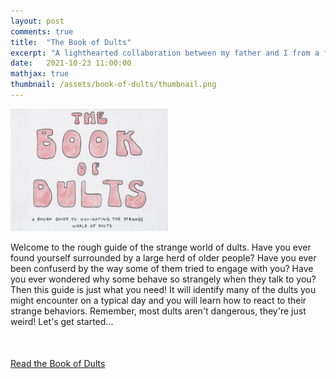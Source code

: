 ```yaml
---
layout: post
comments: true
title:  "The Book of Dults"
excerpt: "A lighthearted collaboration between my father and I from a few years ago. It's a field guide to the world of grown ups, written for kids."
date:   2021-10-23 11:00:00
mathjax: true
thumbnail: /assets/book-of-dults/thumbnail.png
---
```


<div class="imgcap_noborder">
	<img src="/assets/book-of-dults/dults-cover.png" width="50%">
</div>


Welcome to the rough guide of the strange world of dults. Have you ever found yourself surrounded by a large herd of older people? Have you ever been confuserd by the way some of them tried to engage with you? Have you ever wondered why some behave so strangely when they talk to you? Then this guide is just what you need! It will identify many of the dults you might encounter on a typical day and you will learn how to react to their strange behaviors. Remember, most dults aren't dangerous, they're just weird! Let's get started...

<div class="imgcap_noborder" style="display: block; margin-left: auto; margin-right: auto; width:100%;margin-bottom: 200px; margin-top: 50px">
    <a href="../../../../files/book-of-dults-preview.pdf" id="featuredlink" target="_blank" style="margin-right: 10px;">Read the Book of Dults</a>
</div>